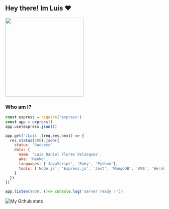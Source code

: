 <h2> Hey there! Im Luis ❤ </h2>

<img align='middle' src="https://external-content.duckduckgo.com/iu/?u=https%3A%2F%2Fvectorified.com%2Fimages%2Fexpress-js-icon-20.png&f=1&nofb=1" width="250">

### Who am I? 

```javascript
const express = require('express')
const app = express()
app.use(express.json())

app.get('/Luis',(req,res,next) => {
  res.status(200).json({
    status: 'Success'
    data: {
      name: 'Luis Daniel Flores Velázquez',
      aka: 'Naoko',
      languages: ['JavaScript', 'Ruby', 'Python'],
      tools: ['Node.js', 'Express.js', 'Jest', 'MongoDB', 'AWS', 'Heroku']
    }
  })
})

app.listen(9000, ()=> console.log('Server ready ✨'))
```
![My Github stats](https://github-readme-stats.vercel.app/api?username=LuisFloresV&show_icons=true&hide_border=true&theme=dark)   


